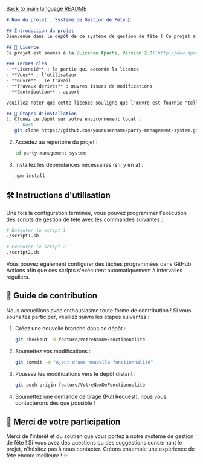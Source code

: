 [Back to main language README](README.md)

```markdown
# Nom du projet : Système de Gestion de Fête 🎉

## Introduction du projet
Bienvenue dans le dépôt de ce système de gestion de fête ! Ce projet a pour but d'automatiser le processus de gestion des fêtes grâce aux GitHub Actions. Nous simplifions et optimisons la planification et la gestion des fêtes en programmant l'exécution de deux scripts. Ce système améliore non seulement l'efficacité, mais renforce également la collaboration au sein de l'équipe.

## 📜 Licence
Ce projet est soumis à la [Licence Apache, Version 2.0](http://www.apache.org/licenses/LICENSE-2.0). Cette licence fournit les termes et conditions pour utiliser, reproduire et distribuer le logiciel et d'autres œuvres. Elle vous permet également, sous certaines conditions, de modifier et de redistribuer des œuvres dérivées.

### Termes clés
- **Licencié** : la partie qui accorde la licence
- **Vous** : l'utilisateur
- **Œuvre** : le travail
- **Travaux dérivés** : œuvres issues de modifications
- **Contribution** : apport

Veuillez noter que cette licence souligne que l'œuvre est fournie "telle quelle", sans garantie, et ne sera pas tenue responsable des dommages. Lorsque vous utilisez cette licence, assurez-vous de respecter les termes de la licence.

## 🚀 Étapes d'installation
1. Clonez ce dépôt sur votre environnement local :
   ```bash
   git clone https://github.com/yourusername/party-management-system.git
   ```
2. Accédez au répertoire du projet :
   ```bash
   cd party-management-system
   ```
3. Installez les dépendances nécessaires (s'il y en a) :
   ```bash
   npm install
   ```

## 🛠️ Instructions d'utilisation
Une fois la configuration terminée, vous pouvez programmer l'exécution des scripts de gestion de fête avec les commandes suivantes :
```bash
# Exécuter le script 1
./script1.sh

# Exécuter le script 2
./script2.sh
```

Vous pouvez également configurer des tâches programmées dans GitHub Actions afin que ces scripts s'exécutent automatiquement à intervalles réguliers.

## 🤝 Guide de contribution
Nous accueillons avec enthousiasme toute forme de contribution ! Si vous souhaitez participer, veuillez suivre les étapes suivantes :
1. Créez une nouvelle branche dans ce dépôt :
   ```bash
   git checkout -b feature/VotreNomDeFonctionnalité
   ```
2. Soumettez vos modifications :
   ```bash
   git commit -m "Ajout d'une nouvelle fonctionnalité"
   ```
3. Poussez les modifications vers le dépôt distant :
   ```bash
   git push origin feature/VotreNomDeFonctionnalité
   ```
4. Soumettez une demande de tirage (Pull Request), nous vous contacterons dès que possible !

## 🎉 Merci de votre participation
Merci de l'intérêt et du soutien que vous portez à notre système de gestion de fête ! Si vous avez des questions ou des suggestions concernant le projet, n'hésitez pas à nous contacter. Créons ensemble une expérience de fête encore meilleure ! ✨
```